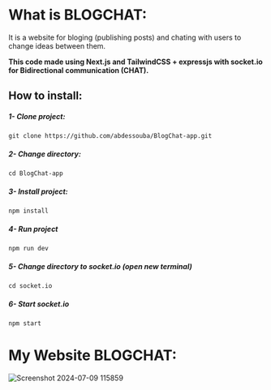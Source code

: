 # What is BLOGCHAT:
It is a website for bloging (publishing posts) and chating with users to change ideas between them.

**This code made using Next.js and TailwindCSS + expressjs with socket.io for Bidirectional communication (CHAT).**

## How to install:
##### 1- Clone project:
`git clone https://github.com/abdessouba/BlogChat-app.git`

##### 2- Change directory:
`cd BlogChat-app`

##### 3- Install project:
`npm install`

##### 4- Run project
`npm run dev`

##### 5- Change directory to socket.io (open new terminal)
`cd socket.io`

##### 6- Start socket.io
`npm start`

# My Website BLOGCHAT:
![Screenshot 2024-07-09 115859](https://github.com/abdessouba/BlogChat-app/assets/160285551/aee89cb4-82db-410d-a88a-2101f36ebe3e)
